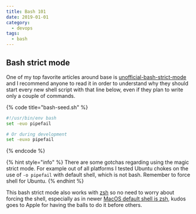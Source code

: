 ```yaml
---
title: Bash 101
date: 2019-01-01
category:
  - devops
tags:
  - bash
---
```

## Bash strict mode

One of my top favorite articles around base is [unofficial-bash-strict-mode](http://redsymbol.net/articles/unofficial-bash-strict-mode/) and  I recommend anyone to read it in order to understand why they should start every new shell script with that line below, even if they plan to write only a couple of commands.

{% code title="bash-seed.sh" %}
```bash
#!/usr/bin/env bash
set -euo pipefail

# Or during development
set -euxo pipefail

```
{% endcode %}

{% hint style="info" %}
 There are some gotchas regarding using the magic strict mode. For example out of all platforms I tested Ubuntu chokes on the use of `-o pipefail` with default shell, which is not bash. Remember to force shell for Ubuntu.
{% endhint %}

This bash strict mode also works with [zsh](https://support.apple.com/en-us/HT208050) so no need to worry about forcing the shell, especially as in newer [MacOS default shell is zsh](https://support.apple.com/en-us/HT208050), kudos goes to Apple for having the balls to do it before others.
